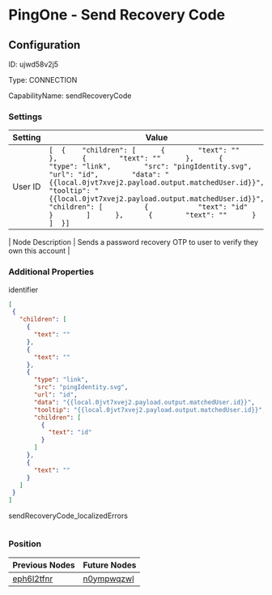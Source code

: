# PingOne - Send Recovery Code
## Configuration
ID:  ujwd58v2j5

Type: CONNECTION 

CapabilityName: sendRecoveryCode

### Settings
| Setting | Value  |
| :------------------------ | ---------------------------------------- |
| User ID |```[  {    "children": [      {        "text": ""      },      {        "text": ""      },      {        "type": "link",        "src": "pingIdentity.svg",        "url": "id",        "data": "{{local.0jvt7xvej2.payload.output.matchedUser.id}}",        "tooltip": "{{local.0jvt7xvej2.payload.output.matchedUser.id}}",        "children": [          {            "text": "id"          }        ]      },      {        "text": ""      }    ]  }] ```| 

| Node Description | Sends a password recovery OTP to user to verify they own this account | 
 




### Additional Properties
identifier
 ```json 
[
  {
    "children": [
      {
        "text": ""
      },
      {
        "text": ""
      },
      {
        "type": "link",
        "src": "pingIdentity.svg",
        "url": "id",
        "data": "{{local.0jvt7xvej2.payload.output.matchedUser.id}}",
        "tooltip": "{{local.0jvt7xvej2.payload.output.matchedUser.id}}",
        "children": [
          {
            "text": "id"
          }
        ]
      },
      {
        "text": ""
      }
    ]
  }
]
```


sendRecoveryCode_localizedErrors
 ```json 

```




### Position
| Previous Nodes | Future Nodes |
| :------------- | ------------ |
| [eph6l2tfnr](./eph6l2tfnr.md) | [n0ympwqzwl](./n0ympwqzwl.md) |
